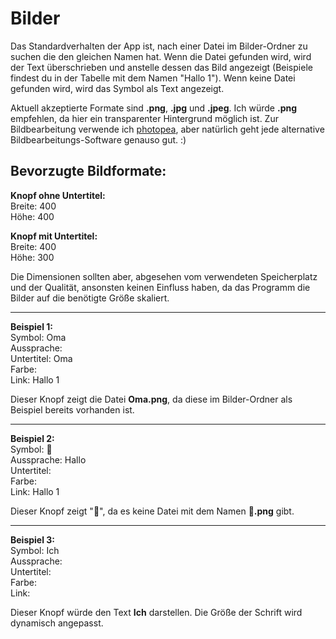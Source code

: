# Bilder

Das Standardverhalten der App ist, nach einer Datei im Bilder-Ordner zu suchen die den gleichen Namen hat. Wenn die Datei gefunden wird, wird der Text überschrieben und anstelle dessen das Bild angezeigt (Beispiele findest du in der Tabelle mit dem Namen "Hallo 1"). Wenn keine Datei gefunden wird, wird das Symbol als Text angezeigt.

Aktuell akzeptierte Formate sind **.png**, **.jpg** und **.jpeg**. Ich würde **.png** empfehlen, da hier ein transparenter Hintergrund möglich ist. Zur Bildbearbeitung verwende ich [photopea](https://www.photopea.com/), aber natürlich geht jede alternative Bildbearbeitungs-Software genauso gut. :)

## Bevorzugte Bildformate:

**Knopf ohne Untertitel:**  
Breite: 400  
Höhe: 400

**Knopf mit Untertitel:**  
Breite: 400  
Höhe: 300

Die Dimensionen sollten aber, abgesehen vom verwendeten Speicherplatz und der Qualität, ansonsten keinen Einfluss haben, da das Programm die Bilder auf die benötigte Größe skaliert.

---

**Beispiel 1:**  
Symbol: Oma  
Aussprache:  
Untertitel: Oma  
Farbe:  
Link: Hallo 1

Dieser Knopf zeigt die Datei **Oma.png**, da diese im Bilder-Ordner als Beispiel bereits vorhanden ist.

---

**Beispiel 2:**  
Symbol: 👋  
Aussprache: Hallo  
Untertitel:  
Farbe:  
Link: Hallo 1

Dieser Knopf zeigt "👋", da es keine Datei mit dem Namen **👋.png** gibt.

---

**Beispiel 3:**  
Symbol: Ich  
Aussprache:  
Untertitel:  
Farbe:  
Link:

Dieser Knopf würde den Text **Ich** darstellen. Die Größe der Schrift wird dynamisch angepasst.
